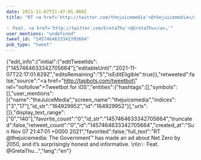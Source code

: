 ```yaml
---
date: 2021-11-07T21:47:01.000Z
title: "RT <a href='http://twitter.com/thejuicemedia'>@thejuicemedia</a>: The Government™ has made an ad about Net Zero by 2050, and it’s surprisingly honest and informative. 

✨ Feat. <a href='http://twitter.com/GretaThu'>@GretaThu</a>…″"
user_mentions: "undefined"
tweet_id: "1457464633342705664"
pub_type: "tweet"
---
```

{"edit_info":{"initial":{"editTweetIds":["1457464633342705664"],"editableUntil":"2021-11-07T22:17:01.629Z","editsRemaining":"5","isEditEligible":true}},"retweeted":false,"source":"<a href=\"http://tapbots.com/tweetbot\" rel=\"nofollow\">Tweetbot for iΟS</a>","entities":{"hashtags":[],"symbols":[],"user_mentions":[{"name":"theJuiceMedia","screen_name":"thejuicemedia","indices":["3","17"],"id_str":"164929952","id":"164929952"}],"urls":[]},"display_text_range":["0","140"],"favorite_count":"0","id_str":"1457464633342705664","truncated":false,"retweet_count":"0","id":"1457464633342705664","created_at":"Sun Nov 07 21:47:01 +0000 2021","favorited":false,"full_text":"RT @thejuicemedia: The Government™ has made an ad about Net Zero by 2050, and it’s surprisingly honest and informative. \n\n✨ Feat. @GretaThu…","lang":"en"}
